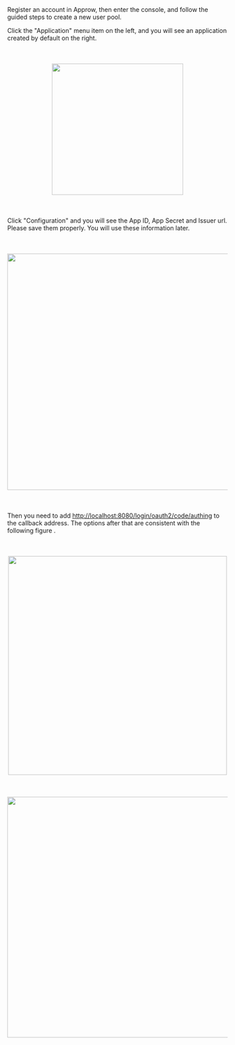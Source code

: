 <IntegrationDetailCard title="Configure Approw">
Register an account in Approw, then enter the console, and follow the guided steps to create a new user pool.

Click the "Application" menu item on the left, and you will see an application created by default on the right.

<img src="@imagesZhCn/integration/spring-security/step2-1.png" height=300 style="display:block;margin:50px auto;">

Click "Configuration" and you will see the App ID, App Secret and Issuer url. Please save them properly. You will use these information later.

<img src="@imagesZhCn/integration/spring-security/step2-2.png" height=540 style="display:block;margin:50px auto;">

Then you need to add [http://localhost:8080/login/oauth2/code/authing](http://localhost:8080/login/oauth2/code/authing) to the callback address. The options after that are consistent with the following figure .

<img src="@imagesZhCn/integration/spring-security/step2-3.png" height=500 style="display:block;margin:50px auto;">
<img src="@imagesZhCn/integration/spring-security/step2-4.png" height=550 style="display:block;margin:50px auto;">
</IntegrationDetailCard>
